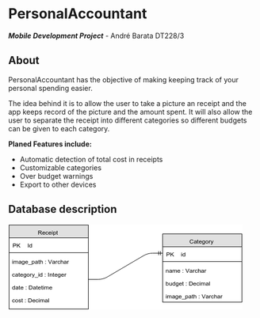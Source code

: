 # PersonalAccountant
**_Mobile Development Project_** - André Barata DT228/3

## About
PersonalAccountant has the objective of making keeping track of your personal spending easier.

The idea behind it is to allow the user to take a picture an receipt and the app keeps record of the picture and the amount spent. It will also allow the user to separate the receipt into different categories so different budgets can be given to each category.


**Planed Features include:**
* Automatic detection of total cost in receipts
* Customizable categories
* Over budget warnings
* Export to other devices



## Database description

![Image of database tables](/README_images/PersonalAccountant.png)
